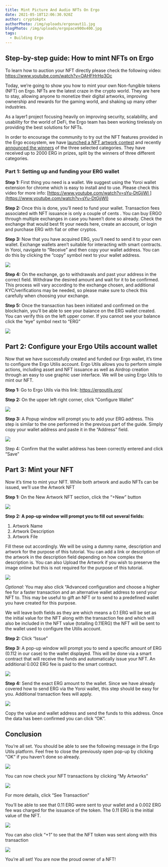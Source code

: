 ```yaml
---
title: Mint Picture And Audio NFTs On Ergo
date: 2021-05-18T12:06:30.920Z
author: cryptokptx
authorPhoto: /img/uploads/ergonaut11.jpg
blogPhoto: /img/uploads/ergopace900x400.jpg
tags:
  - Building Ergo
---
```

<!--StartFragment-->





## Step-by-step guide: How to mint NFTs on Ergo



To learn how to auction your NFT directly please check the following video: <https://www.youtube.com/watch?v=OAHFHrHq3Oc> 

Today, we’re going to show you how to mint your own Non-fungible tokens (NFT) on Ergo. NFTs are the latest craze in the crypto world. They are here to stay, allowing anyone to monetize their digital artworks, improving ownership and rewards for the gaming world, and shaking up many other industries.



As a layer1 project focusing heavily on improving security, scalability, and usability for the world of DeFi, the Ergo team has been working tirelessly on providing the best solutions for NFTs. 



In order to encourage the community to try out the NFT features provided in the Ergo ecosystem, we have [launched a NFT artwork contest](https://ergoplatform.org/en/blog/2021-02-12-2000-erg-in-prizes-to-be-won-in-the-ergo-digital-art-competition/) and recently [announced the winners](https://ergoplatform.org/en/blog/2021-03-18-ergo-art-competition-winners-announced/) of the three selected categories. They have received up to 2000 ERG in prizes, split by the winners of three different categories.

### Part 1: Setting up and funding your ERG wallet



**Step 1:** First thing you need is a wallet. We suggest using the Yoroi wallet extension for chrome which is easy to install and to use. Please check this video for more info: [https://www.youtube.com/watch?v=sYu-DtGjjWI ](https://www.youtube.com/watch?v=sYu-DtGjjWI)



**Step 2:** Once this is done, you’ll need to fund your wallet. Transaction fees associated with NFT issuance is only a couple of cents . You can buy ERGO through multiple exchanges in case you haven’t done so already. Check the exchange that would best fit your needs here, create an account, or login and purchase ERG with fiat or other cryptos. 



**Step 3:** Now that you have acquired ERG, you’ll need to send it to your own wallet. Exchange wallets aren’t suitable for interacting with smart contracts. In Yoroi, navigate to “Receive” and then copy your wallet address. You can do this by clicking the “copy” symbol next to your wallet address.



![](https://lh5.googleusercontent.com/j2fcahWfQw__qAIpfaT9Fw7FwGlEiVsS21x1irdfeN0HWGc_sYYrmCHZndw1e4o9HxNPBaoU9NJg3Ooz15Wxf-ygQxZylV76yXmtF80SkC6-GG2ecHtqzxuUSzi26wQ5vQLQWvtM)



**Step 4:** On the exchange, go to withdrawals and past your address in the correct field. Withdraw the desired amount and wait for it to be confirmed. This process will vary according to the exchange chosen, and additional KYC/verifications may be needed, so please make sure to check this carefully when choosing your exchange.



**Step 5:** Once the transaction has been initiated and confirmed on the blockchain, you’ll be able to see your balance on the ERG wallet created. You can verify this on the left upper corner. If you cannot see your balance click the “eye” symbol next to “ERG”

![](https://lh5.googleusercontent.com/0ibZ5E1w18FUd87QLyYmmnS5P8PfYSnVYKgNXr_n9XUPWTT22q38RjZkgUYiaVj1lfTj9OBoC8otmWu9E47OxnBIr1Z9K84ZiptfNsmx2aOtgQ3ovVpxwI3tDMinsACuCaXQHt9I)

## Part 2: Configure your Ergo Utils account wallet

Now that we have successfully created and funded our Ergo wallet, it’s time to configure the Ergo Utilis account. Ergo Utils allows you to perform simple actions, including asset and NFT issuance as well as Airdrop creation through an easy to use graphic user interface. We will be using Ergo Utils to mint our NFT.



**Step 1:** Go to Ergo Utils via this link: <https://ergoutils.org/>



**Step 2:** On the upper left right corner, click “Configure Wallet”



![](https://lh4.googleusercontent.com/-7GRPEudSYMtR0Mos2J1svk8v2djL-5FNseJIzUQEDOG38jr-307X6PJEqGPvJFFef5qYBqzf77FuHSbEGm9PUuLHgusTzJdPIDrPbVyOR4j25dSXqKXNC7UBo6yyDBi1G3ZE_tP)



**Step 3:** A Popup window will prompt you to add your ERG address. This step is similar to the one performed in the previous part of the guide. Simply copy your wallet address and paste it in the “Address” field.



![](https://lh5.googleusercontent.com/VxD2gsTnbDZ757hbNjbnpyxgFDZKXXT-sjVQt9ygNz0IoLUPav0-3sKjaCc76-qPQWPz3304Jb5iQqmnjhqO1PeaJMZCOADhg-wuQ7EoEsGRNR3xBLq35KHrmVAv8BWTeg6ekdiX)



Step 4: Confirm that the wallet address has been correctly entered and click “Save”

## Part 3: Mint your NFT

Now it’s time to mint your NFT. While both artwork and audio NFTs can be issued, we’ll use the Artwork NFT 



**Step 1:** On the New Artwork NFT section, click the “+New” button



![](https://lh5.googleusercontent.com/gma90pSuBft84pwFiemERhLZafBgPJaeTFmzkattuEnGuFkAMohNEMnZ6b7i4HxXvxvY_SqU170oARKN8qVUMxS8v96z_BfhwiqGnViP0J-hMHY_5Rp3nNiCHVqBfKQYA8jFXgvE)



**Step 2: A pop-up window will prompt you to fill out several fields:**



1. Artwork Name
2. Artwork Description
3. Artwork File



Fill these out accordingly. We will be using a dummy name, description and artwork for the purpose of this tutorial. You can add a link or description of the artwork in the description field depending on how complex the description is. You can also Upload the Artwork if you wish to preserve the image online but this is not required for the purpose of this tutorial.



![](https://lh5.googleusercontent.com/v3o8pIIdUuyogLfJWfWTDe6BTsI0O3krecWLiYGM_3ezPk4QH8BWeOKVXQDBnsN8__D1XGgWCfyXVXf7QP9zhTWYTzl4l7wToigqvAULDvm4BaUisnEIzU0FsmDXjnz_9KFa1DfU)



*Optional:* You may also click “Advanced configuration and choose a higher fee for a faster transaction and an alternative wallet address to send your NFT to. This may be useful to gift an NFT or to send to a predefined wallet you have created for this purpose. 



We will leave both fields as they are which means a 0.1 ERG will be set as the initial value for the NFT along with the transaction fee and which will also be included in the NFT value (totalling 0.11ERG) the NFT will be sent to the wallet used to configure the Utilis account. 



**Step 2:** Click “Issue”



**Step 3:** A pop-up window will prompt you to send a specific amount of ERG (0.112 in our case) to the wallet displayed. This will be done via a smart contract that will receive the funds and automatically issue your NFT. An additional 0.002 ERG fee is paid to the smart contract.



![](https://lh5.googleusercontent.com/Y7gnh8Enj9wl81UTZGdiYvkGhSvNMbJCs2LzayqmnnbulqV9HnNPprcNZ3arRwu0PM1lon8khejTmQoiiiLSUl_ii1X5D9D19b_Iu__62ggAgcARguHIhbYttl97hUfK_M4m6maD)



**Step 4:** Send the exact ERG amount to the wallet. Since we have already covered how to send ERG via the Yoroi wallet, this step should be easy for you. Additional transaction fees will apply.



![](https://lh5.googleusercontent.com/uuIY-_idYQBClqJR2tMgwLKHp2_2TWQyHnkJZGeUA4paFZhEpl_6lrMW3e-yoAqUhL6vqsRwwPh-1oXoKTO6G-rd5OPGq7TxvUx8SUAS8B9Rw7pUR-MsmRhS4RUgeKg0jLOreKpY)



Copy the value and wallet address and send the funds to this address. Once the data has been confirmed you can click “OK”. 

## Conclusion

You’re all set. You should be able to see the following message in the Ergo Utils platform. Feel free to close the previously open pop-up by clicking “OK” if you haven’t done so already.



![](https://lh3.googleusercontent.com/VCHSUvsZiDtiEeUx4BzHyEGE9DSqdXk_He6XPTsPHmFdsNuIbqWD9oa639txKBxApSa3L2mJmPfx7kef8v7CRbQHoBz89uzGFwIOckF7o7XqmrAGcnJ-Sh0IH3rUwKyUHLH2ztq0)



You can now check your NFT transactions by clicking “My Artworks” 



![](https://lh4.googleusercontent.com/OIOgQkBK2Q9aR9ZCuFVi9_ZgjNXUrXd9gqkQMmZmALtZVbcNkIT9pGF0ZyP4PDckzxwXdd8kSyOpc0m7iyrPY_5B1OwMpuSPLrZtACyiX33NFUpu3xaJRwK9VY4M0HTRRx_bbhQk)



For more details, click “See Transaction”



You’ll be able to see that 0.11 ERG were sent to your wallet and a 0.002 ERG fee was charged for the issuance of the token. The 0.11 ERG is the initial value of the NFT. 



![](https://lh5.googleusercontent.com/LV8xH4LbJ5iaPscusjANDDFSTXyE2NKQpOMFPLT_HrmIdx7IVo11F29WobbD0w3n1tpHgG1Yp2iBLlkzYyqP6lPDPmIXnX-rcnmflxXt73WRTwJu8rQUz_MycWpJlxpOELwiLL1P)



You can also click “+1” to see that the NFT token was sent along with this transaction



![](https://lh4.googleusercontent.com/2ke47JIumKdl3LoPxM8E7qc4HyCQ7SMLJJKQvcCSmrNOL8nBRedLFC6eI9mc1-tzJri6qxL_zRHDkGWuY7cnflVGQZl7Q5-QCbOonZ52DCAj0XLlROQix2Rnvhw89DxmTXGjuqw-)



You’re all set! You are now the proud owner of a NFT! 



<!--EndFragment-->